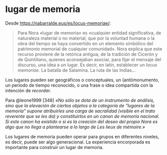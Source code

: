 # lugar de memoria
Desde https://nabarralde.eus/es/locus-memoriae/:

>Para Nora «lugar de memoria» es «cualquier entidad significativa, de naturaleza material o no material, que por la voluntad humana o la obra del tiempo se haya convertido en un elemento simbólico del patrimonio memorial de cualquier comunidad». Nora explica que este recurso proviene de la retórica antigua, de la tradición de Cicerón y de Quintiliano, quienes aconsejaban asociar, para fijar el mensaje del discurso, una idea a un lugar. Es decir, en latín, establecer un _locus memoriae._ La batalla de Salamina. La ruta de las Indias…

Los lugares pueden ser geográficos o conceptuales, un (anti)monumento, un periodo de tiempo reconocido, o una frase o idea compartida con la intención de *recordar*. 

Para @leone1999 [348] *«No sólo se dota de un instrumento de análisis, sino que la elevación de ciertos objetos a la categoría de "lugares de la memoria" supone atribuirles una
carga de sacralidad (visible en el trato reverente que se les da) y constituirlos en un canon de memoria nacional. Si este canon ha existido o si es la creación del deseo del propio Nora es algo que no llega a plantearse a lo largo de Les lieux de mémoire.»*

Los lugares de memoria pueden operar para grupos en diferentes niveles, es decir, puede ser algo generacional. La experiencia encorporada es importante para construir un lugar de memoria.
